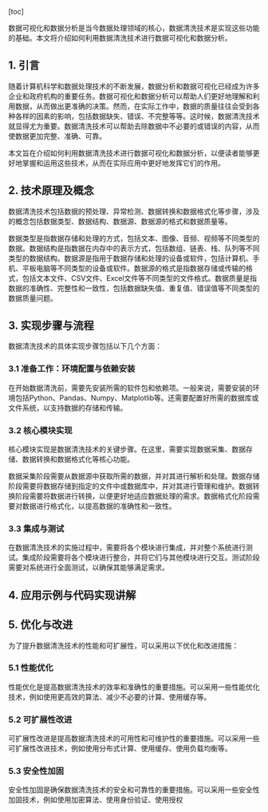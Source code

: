 
[toc]                    
                
                
数据可视化和数据分析是当今数据处理领域的核心，数据清洗技术是实现这些功能的基础。本文将介绍如何利用数据清洗技术进行数据可视化和数据分析。

## 1. 引言

随着计算机科学和数据处理技术的不断发展，数据分析和数据可视化已经成为许多企业和政府机构的重要任务。数据可视化和数据分析可以帮助人们更好地理解和利用数据，从而做出更准确的决策。然而，在实际工作中，数据的质量往往会受到各种各样的因素的影响，包括数据缺失、错误、不完整等等。这时候，数据清洗技术就显得尤为重要。数据清洗技术可以帮助去除数据中不必要的或错误的内容，从而使数据更加完整、准确、可靠。

本文旨在介绍如何利用数据清洗技术进行数据可视化和数据分析，以便读者能够更好地掌握和运用这些技术，从而在实际应用中更好地发挥它们的作用。

## 2. 技术原理及概念

数据清洗技术包括数据的预处理、异常检测、数据转换和数据格式化等步骤，涉及的概念包括数据类型、数据结构、数据源、数据源的格式和数据质量等。

数据类型是指数据存储和处理的方式，包括文本、图像、音频、视频等不同类型的数据。数据结构是指数据在内存中的表示方式，包括数组、链表、栈、队列等不同类型的数据结构。数据源是指用于数据存储和处理的设备或软件，包括计算机、手机、平板电脑等不同类型的设备或软件。数据源的格式是指数据存储或传输的格式，包括文本文件、CSV文件、Excel文件等不同类型的文件格式。数据质量是指数据的准确性、完整性和一致性，包括数据缺失值、重复值、错误值等不同类型的数据质量问题。

## 3. 实现步骤与流程

数据清洗技术的具体实现步骤包括以下几个方面：

### 3.1 准备工作：环境配置与依赖安装

在开始数据清洗前，需要先安装所需的软件包和依赖项。一般来说，需要安装的环境包括Python、Pandas、Numpy、Matplotlib等。还需要配置好所需的数据库或文件系统，以支持数据的存储和传输。

### 3.2 核心模块实现

核心模块实现是数据清洗技术的关键步骤。在这里，需要实现数据采集、数据存储、数据转换和数据格式化等核心功能。

数据采集阶段需要从数据源中获取所需的数据，并对其进行解析和处理。数据存储阶段需要将数据存储到指定的文件中或数据库中，并对其进行管理和维护。数据转换阶段需要将数据进行转换，以便更好地适应数据处理的需求。数据格式化阶段需要对数据进行格式化，以提高数据的准确性和一致性。

### 3.3 集成与测试

在数据清洗技术的实施过程中，需要将各个模块进行集成，并对整个系统进行测试。集成阶段需要将各个模块进行整合，并将它们与其他模块进行交互。测试阶段需要对系统进行全面测试，以确保其能够满足需求。

## 4. 应用示例与代码实现讲解

## 5. 优化与改进

为了提升数据清洗技术的性能和可扩展性，可以采用以下优化和改进措施：

### 5.1 性能优化

性能优化是提高数据清洗技术的效率和准确性的重要措施。可以采用一些性能优化技术，例如使用更高效的算法、减少不必要的计算、使用缓存等。

### 5.2 可扩展性改进

可扩展性改进是提高数据清洗技术的可用性和可维护性的重要措施。可以采用一些可扩展性改进技术，例如使用分布式计算、使用缓存、使用负载均衡等。

### 5.3 安全性加固

安全性加固是确保数据清洗技术的安全和可靠性的重要措施。可以采用一些安全性加固技术，例如使用加密算法、使用身份验证、使用授权

